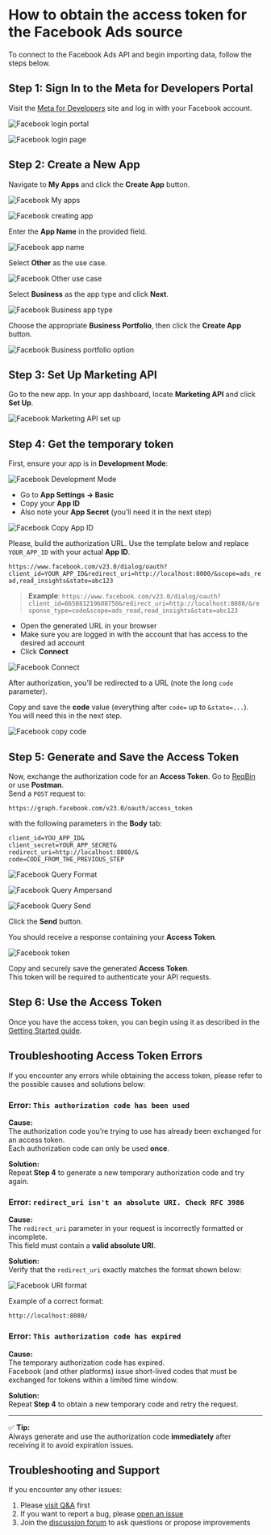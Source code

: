 # How to obtain the access token for the Facebook Ads source

To connect to the Facebook Ads API and begin importing data, follow the steps below.

## Step 1: Sign In to the Meta for Developers Portal

Visit the [Meta for Developers](https://developers.facebook.com/) site and log in with your Facebook account.

![Facebook login portal](res/facebook_login_portal.png)

![Facebook login page](res/facebook_login.png)

## Step 2: Create a New App

Navigate to **My Apps** and click the **Create App** button.

![Facebook My apps](res/facebook_myapps.png)

![Facebook creating app](res/facebook_createapp.png)

Enter the **App Name** in the provided field.

![Facebook app name](res/facebook_appname.png)

Select **Other** as the use case.  

![Facebook Other use case](res/facebook_other.png)

Select **Business** as the app type and click **Next**.  

![Facebook Business app type](res/facebook_business.png)

Choose the appropriate **Business Portfolio**, then click the **Create App** button.  

![Facebook Business portfolio option](res/facebook_portfolio.png)

## Step 3: Set Up Marketing API

Go to the new app. In your app dashboard, locate **Marketing API** and click **Set Up**.  

![Facebook Marketing API set up](res/facebook_setup.png)

## Step 4: Get the temporary token

First, ensure your app is in **Development Mode**:

![Facebook Development Mode](res/facebook_devmode.png)

- Go to **App Settings → Basic**  
- Copy your **App ID**  
- Also note your **App Secret** (you’ll need it in the next step)

![Facebook Copy App ID](res/facebook_copyappid.png)

Please, build the authorization URL. Use the template below and replace `YOUR_APP_ID` with your actual **App ID**.  

`https://www.facebook.com/v23.0/dialog/oauth?client_id=YOUR_APP_ID&redirect_uri=http://localhost:8080/&scope=ads_read,read_insights&state=abc123`

> **Example**:
> `https://www.facebook.com/v23.0/dialog/oauth?client_id=665881219608750&redirect_uri=http://localhost:8080/&response_type=code&scope=ads_read,read_insights&state=abc123`

- Open the generated URL in your browser  
- Make sure you are logged in with the account that has access to the desired ad account  
- Click **Connect**

![Facebook Connect](res/facebook_reconnect.png)

After authorization, you’ll be redirected to a URL (note the long `code` parameter).

Copy and save the **code** value (everything after `code=` up to `&state=...`).  
You will need this in the next step.

![Facebook copy code](res/facebook_copycode.png)

## Step 5: Generate and Save the Access Token

Now, exchange the authorization code for an **Access Token**. Go to [ReqBin](https://reqbin.com/) or use **Postman**.  
Send a `POST` request to:

``` code
https://graph.facebook.com/v23.0/oauth/access_token
```

with the following parameters in the **Body** tab:

``` code
client_id=YOU_APP_ID&
client_secret=YOUR_APP_SECRET&
redirect_uri=http://localhost:8080/&
code=CODE_FROM_THE_PREVIOUS_STEP
```

![Facebook Query Format](res/facebook_query_format.png)

![Facebook Query Ampersand](res/facebook_ampersand.png)

![Facebook Query Send](res/facebook_send.png)

Click the **Send** button.

You should receive a response containing your **Access Token**.

![Facebook token](res/facebook_token.png)

Copy and securely save the generated **Access Token**.  
This token will be required to authenticate your API requests.

## Step 6: Use the Access Token

Once you have the access token, you can begin using it as described in the [Getting Started guide](GETTING_STARTED.md).

## Troubleshooting Access Token Errors

If you encounter any errors while obtaining the access token, please refer to the possible causes and solutions below:

### Error: `This authorization code has been used`

**Cause:**  
The authorization code you’re trying to use has already been exchanged for an access token.  
Each authorization code can only be used **once**.

**Solution:**  
Repeat **Step 4** to generate a new temporary authorization code and try again.

### Error: `redirect_uri isn't an absolute URI. Check RFC 3986`

**Cause:**  
The `redirect_uri` parameter in your request is incorrectly formatted or incomplete.  
This field must contain a **valid absolute URI**.

**Solution:**  
Verify that the `redirect_uri` exactly matches the format shown below:  

![Facebook URI format](res/facebook_uri_format.png)

Example of a correct format:  

``` code
http://localhost:8080/
```

### Error: `This authorization code has expired`

**Cause:**  
The temporary authorization code has expired.  
Facebook (and other platforms) issue short-lived codes that must be exchanged for tokens within a limited time window.

**Solution:**  
Repeat **Step 4** to obtain a new temporary code and retry the request.

---

✅ **Tip:**  
Always generate and use the authorization code **immediately** after receiving it to avoid expiration issues.

## Troubleshooting and Support

If you encounter any other issues:

1. Please [visit Q&A](https://github.com/OWOX/owox-data-marts/discussions/categories/q-a) first
2. If you want to report a bug, please [open an issue](https://github.com/OWOX/owox-data-marts/issues)
3. Join the [discussion forum](https://github.com/OWOX/owox-data-marts/discussions) to ask questions or propose improvements

